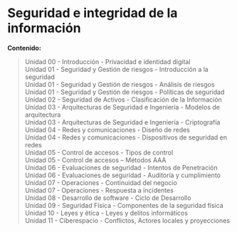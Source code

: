 # Seguridad e integridad de la información  


**Contenido:**

>Unidad 00 - Introducción - Privacidad e identidad digital  
>Unidad 01 - Seguridad y Gestión de riesgos - Introducción a la
seguridad  
>Unidad 01 - Seguridad y Gestión de riesgos - Análisis de riesgos  
>Unidad 01 - Seguridad y Gestión de riesgos - Políticas de seguridad  
>Unidad 02 - Seguridad de Activos - Clasificación de la Información  
>Unidad 03 - Arquitecturas de Seguridad e Ingeniería - Modelos de
arquitectura  
>Unidad 03 - Arquitecturas de Seguridad e Ingeniería - Criptografía  
>Unidad 04 - Redes y comunicaciones - Diseño de redes  
>Unidad 04 - Redes y comunicaciones - Dispositivos de seguridad en
redes  
>Unidad 05 - Control de accesos - Tipos de control  
>Unidad 05 - Control de accesos – Métodos AAA  
>Unidad 06 - Evaluaciones de seguridad - Intentos de Penetración  
>Unidad 06 - Evaluaciones de seguridad - Auditoría y cumplimiento  
>Unidad 07 - Operaciones - Continuidad del negocio  
>Unidad 07 - Operaciones - Respuesta a incidentes  
>Unidad 08 - Desarrollo de software - Ciclo de Desarrollo  
>Unidad 09 - Seguridad Física - Componentes de la seguridad física  
>Unidad 10 - Leyes y ética - Leyes y delitos informáticos  
>Unidad 11 - Ciberespacio - Conflictos, Actores locales y proyecciones  
